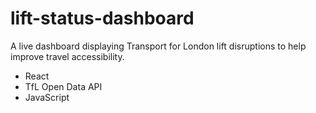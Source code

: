 # lift-status-dashboard
 A live dashboard displaying Transport for London lift disruptions to help improve travel accessibility.

- React
- TfL Open Data API
- JavaScript
